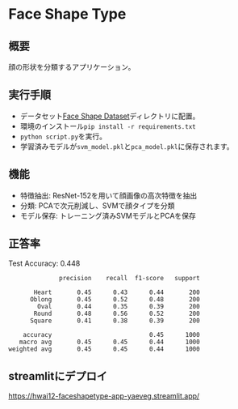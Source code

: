 # Face Shape Type

## 概要
顔の形状を分類するアプリケーション。

## 実行手順
- データセット[Face Shape Dataset](https://www.kaggle.com/datasets/niten19/face-shape-dataset)ディレクトリに配置。
- 環境のインストール`pip install -r requirements.txt`
- `python script.py`を実行。
- 学習済みモデルが`svm_model.pkl`と`pca_model.pkl`に保存されます。

## 機能
- 特徴抽出: ResNet-152を用いて顔画像の高次特徴を抽出
- 分類: PCAで次元削減し、SVMで顔タイプを分類
- モデル保存: トレーニング済みSVMモデルとPCAを保存

## 正答率
Test Accuracy: 0.448
```
              precision    recall  f1-score   support

       Heart       0.45      0.43      0.44       200
      Oblong       0.45      0.52      0.48       200
        Oval       0.44      0.35      0.39       200
       Round       0.48      0.56      0.52       200
      Square       0.41      0.38      0.39       200

    accuracy                           0.45      1000
   macro avg       0.45      0.45      0.44      1000
weighted avg       0.45      0.45      0.44      1000
```

## streamlitにデプロイ
https://hwai12-faceshapetype-app-yaeveg.streamlit.app/